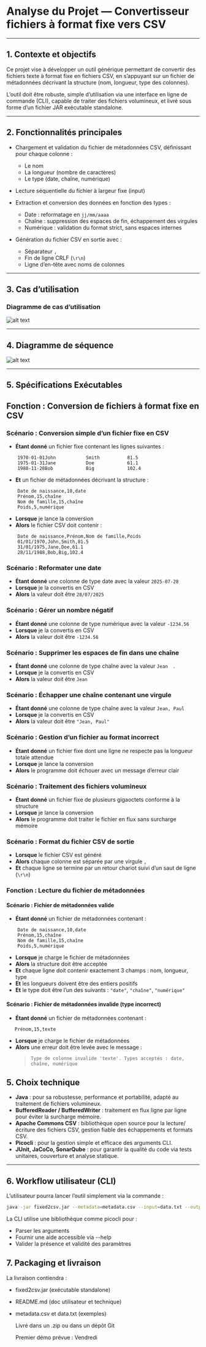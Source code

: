 # Analyse du Projet — Convertisseur fichiers à format fixe vers CSV

---

## 1. Contexte et objectifs

Ce projet vise à développer un outil générique permettant de convertir des fichiers texte à format fixe en fichiers CSV, en s’appuyant sur un fichier de métadonnées décrivant la structure (nom, longueur, type des colonnes).

L’outil doit être robuste, simple d’utilisation via une interface en ligne de commande (CLI), capable de traiter des fichiers volumineux, et livré sous forme d’un fichier JAR exécutable standalone.

---

## 2. Fonctionnalités principales

- Chargement et validation du fichier de métadonnées CSV, définissant pour chaque colonne :

  - Le nom
  - La longueur (nombre de caractères)
  - Le type (date, chaîne, numérique)

- Lecture séquentielle du fichier à largeur fixe (input)
- Extraction et conversion des données en fonction des types :

  - Date : reformatage en `jj/mm/aaaa`
  - Chaîne : suppression des espaces de fin, échappement des virgules
  - Numérique : validation du format strict, sans espaces internes

- Génération du fichier CSV en sortie avec :
  - Séparateur `,`
  - Fin de ligne CRLF (`\r\n`)
  - Ligne d’en-tête avec noms de colonnes

---

## 3. Cas d’utilisation

### Diagramme de cas d’utilisation

![alt text](https://github.com/nguyentuan132/exercice-tech-fffc/blob/main/docs/images/usecase%20.svg)

---

## 4. Diagramme de séquence

![alt text](https://github.com/nguyentuan132/exercice-tech-fffc/blob/main/docs/images/diagram_sequence.svg)

---

## 5. Spécifications Exécutables

## Fonction : Conversion de fichiers à format fixe en CSV

### Scénario : Conversion simple d’un fichier fixe en CSV

- **Étant donné** un fichier fixe contenant les lignes suivantes :

```
    1970-01-01John           Smith          81.5
    1975-01-31Jane           Doe            61.1
    1988-11-28Bob            Big            102.4
```

- **Et** un fichier de métadonnées décrivant la structure :

```
    Date de naissance,10,date
    Prénom,15,chaîne
    Nom de famille,15,chaîne
    Poids,5,numérique
```

- **Lorsque** je lance la conversion
- **Alors** le fichier CSV doit contenir :

```
    Date de naissance,Prénom,Nom de famille,Poids
    01/01/1970,John,Smith,81.5
    31/01/1975,Jane,Doe,61.1
    28/11/1988,Bob,Big,102.4
```

### Scénario : Reformater une date

- **Étant donné** une colonne de type date avec la valeur `2025-07-28`
- **Lorsque** je la convertis en CSV
- **Alors** la valeur doit être `28/07/2025`

### Scénario : Gérer un nombre négatif

- **Étant donné** une colonne de type numérique avec la valeur `-1234.56`
- **Lorsque** je la convertis en CSV
- **Alors** la valeur doit être `-1234.56`

### Scénario : Supprimer les espaces de fin dans une chaîne

- **Étant donné** une colonne de type chaîne avec la valeur `Jean  `.
- **Lorsque** je la convertis en CSV
- **Alors** la valeur doit être `Jean`

### Scénario : Échapper une chaîne contenant une virgule

- **Étant donné** une colonne de type chaîne avec la valeur `Jean, Paul`
- **Lorsque** je la convertis en CSV
- **Alors** la valeur doit être `"Jean, Paul"`

### Scénario : Gestion d’un fichier au format incorrect

- **Étant donné** un fichier fixe dont une ligne ne respecte pas la longueur totale attendue
- **Lorsque** je lance la conversion
- **Alors** le programme doit échouer avec un message d’erreur clair

### Scénario : Traitement des fichiers volumineux

- **Étant donné** un fichier fixe de plusieurs gigaoctets conforme à la structure
- **Lorsque** je lance la conversion
- **Alors** le programme doit traiter le fichier en flux sans surcharge mémoire

### Scénario : Format du fichier CSV de sortie

- **Lorsque** le fichier CSV est généré
- **Alors** chaque colonne est séparée par une virgule `,`
- **Et** chaque ligne se termine par un retour chariot suivi d’un saut de ligne (`\r\n`)

### Fonction : Lecture du fichier de métadonnées

#### Scénario : Fichier de métadonnées valide

- **Étant donné** un fichier de métadonnées contenant :

```
    Date de naissance,10,date
    Prénom,15,chaîne
    Nom de famille,15,chaîne
    Poids,5,numérique
```

- **Lorsque** je charge le fichier de métadonnées
- **Alors** la structure doit être acceptée
- **Et** chaque ligne doit contenir exactement 3 champs : nom, longueur, type
- **Et** les longueurs doivent être des entiers positifs
- **Et** le type doit être l’un des suivants : `"date"`, `"chaîne"`, `"numérique"`

#### Scénario : Fichier de métadonnées invalide (type incorrect)

- **Étant donné** un fichier de métadonnées contenant :

```
   Prénom,15,texte
```

- **Lorsque** je charge le fichier de métadonnées
- **Alors** une erreur doit être levée avec le message :
  > `Type de colonne invalide 'texte'. Types acceptés : date, chaîne, numérique`

## 5. Choix technique

- **Java** : pour sa robustesse, performance et portabilité, adapté au traitement de fichiers volumineux.
- **BufferedReader / BufferedWriter** : traitement en flux ligne par ligne pour éviter la surcharge mémoire.
- **Apache Commons CSV** : bibliothèque open source pour la lecture/écriture des fichiers CSV, gestion fiable des échappements et formats CSV.
- **Picocli** : pour la gestion simple et efficace des arguments CLI.
- **JUnit, JaCoCo, SonarQube** : pour garantir la qualité du code via tests unitaires, couverture et analyse statique.

---

## 6. Workflow utilisateur (CLI)

L’utilisateur pourra lancer l’outil simplement via la commande :

```bash
java -jar fixed2csv.jar --metadata=metadata.csv --input=data.txt --output=output.csv
```

La CLI utilise une bibliothèque comme picocli pour :

- Parser les arguments
- Fournir une aide accessible via --help
- Valider la présence et validité des paramètres

## 7. Packaging et livraison

La livraison contiendra :

- fixed2csv.jar (exécutable standalone)
- README.md (doc utilisateur et technique)
- metadata.csv et data.txt (exemples)
  
  Livré dans un .zip ou dans un dépôt Git

  Premier démo prévue : Vendredi
